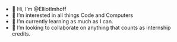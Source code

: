 - 👋 Hi, I’m @ElliotImhoff
- 👀 I’m interested in all things Code and Computers
- 🌱 I’m currently learning as much as I can.
- 💞️ I’m looking to collaborate on anything that counts as internship credits.

<!---
ElliotImhoff/ElliotImhoff is a ✨ special ✨ repository because its `README.md` (this file) appears on your GitHub profile.
You can click the Preview link to take a look at your changes.
--->

